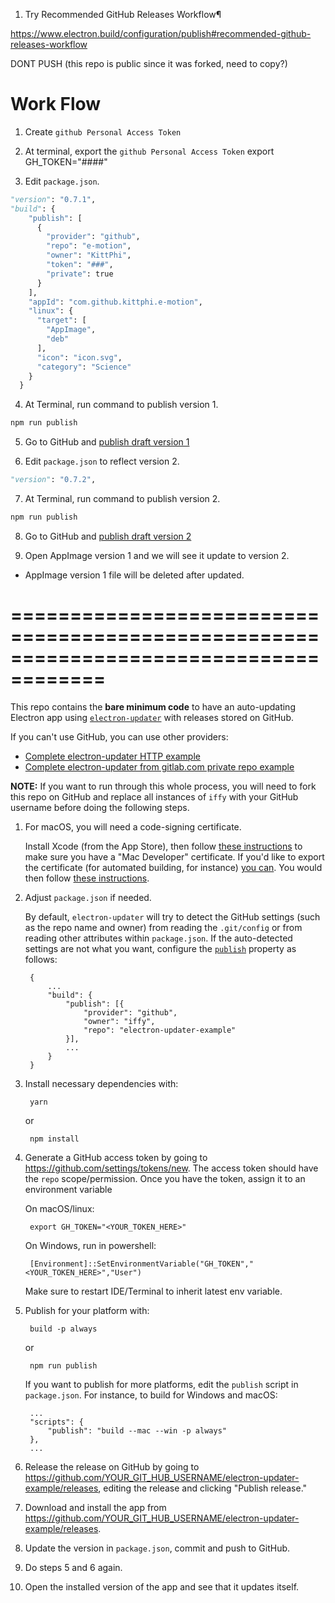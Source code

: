 1. Try Recommended GitHub Releases Workflow¶

https://www.electron.build/configuration/publish#recommended-github-releases-workflow

DONT PUSH (this repo is public since it was forked, need to copy?)

# Work Flow
1. Create `github Personal Access Token`

2. At terminal, export the `github Personal Access Token`
    export GH_TOKEN="####"

3. Edit `package.json`. 

```python
"version": "0.7.1",
"build": {
    "publish": [
      {
        "provider": "github",
        "repo": "e-motion",
        "owner": "KittPhi",
        "token": "###",
        "private": true
      }
    ],
    "appId": "com.github.kittphi.e-motion",
    "linux": {
      "target": [
        "AppImage",
        "deb"
      ],
      "icon": "icon.svg",
      "category": "Science"
    }
  }
  ```

4. At Terminal, run command to publish version 1.

```python
npm run publish
```

5. Go to GitHub and [publish draft version 1](https://github.com/KittPhi/e-motion/releases)

6. Edit `package.json` to reflect version 2.

```python
"version": "0.7.2",
```

7. At Terminal, run command to publish version 2.

```python
npm run publish
```

8. Go to GitHub and [publish draft version 2](https://github.com/KittPhi/e-motion/releases)

9. Open AppImage version 1 and we will see it update to version 2. 
- AppImage version 1 file will be deleted after updated.



# ======================================================================================
This repo contains the **bare minimum code** to have an auto-updating Electron app using [`electron-updater`](https://github.com/electron-userland/electron-builder/tree/master/packages/electron-updater) with releases stored on GitHub.

If you can't use GitHub, you can use other providers:

- [Complete electron-updater HTTP example](https://gist.github.com/iffy/0ff845e8e3f59dbe7eaf2bf24443f104)
- [Complete electron-updater from gitlab.com private repo example](https://gist.github.com/Slauta/5b2bcf9fa1f6f6a9443aa6b447bcae05)

**NOTE:** If you want to run through this whole process, you will need to fork this repo on GitHub and replace all instances of `iffy` with your GitHub username before doing the following steps.

1. For macOS, you will need a code-signing certificate.

    Install Xcode (from the App Store), then follow [these instructions](https://developer.apple.com/library/content/documentation/IDEs/Conceptual/AppDistributionGuide/MaintainingCertificates/MaintainingCertificates.html#//apple_ref/doc/uid/TP40012582-CH31-SW6) to make sure you have a "Mac Developer" certificate.  If you'd like to export the certificate (for automated building, for instance) [you can](https://developer.apple.com/library/content/documentation/IDEs/Conceptual/AppDistributionGuide/MaintainingCertificates/MaintainingCertificates.html#//apple_ref/doc/uid/TP40012582-CH31-SW7).  You would then follow [these instructions](https://www.electron.build/code-signing).

2. Adjust `package.json` if needed.

    By default, `electron-updater` will try to detect the GitHub settings (such as the repo name and owner) from reading the `.git/config` or from reading other attributes within `package.json`.  If the auto-detected settings are not what you want, configure the [`publish`](https://github.com/electron-userland/electron-builder/wiki/Publishing-Artifacts#PublishConfiguration) property as follows:

        {
            ...
            "build": {
                "publish": [{
                    "provider": "github",
                    "owner": "iffy",
                    "repo": "electron-updater-example"
                }],
                ...
            }
        }

3. Install necessary dependencies with:

        yarn

   or

        npm install

4. Generate a GitHub access token by going to <https://github.com/settings/tokens/new>.  The access token should have the `repo` scope/permission.  Once you have the token, assign it to an environment variable

    On macOS/linux:

        export GH_TOKEN="<YOUR_TOKEN_HERE>"

    On Windows, run in powershell:

        [Environment]::SetEnvironmentVariable("GH_TOKEN","<YOUR_TOKEN_HERE>","User")

    Make sure to restart IDE/Terminal to inherit latest env variable.

5. Publish for your platform with:

        build -p always

   or

        npm run publish

   If you want to publish for more platforms, edit the `publish` script in `package.json`.  For instance, to build for Windows and macOS:

        ...
        "scripts": {
            "publish": "build --mac --win -p always"
        },
        ...

6. Release the release on GitHub by going to <https://github.com/YOUR_GIT_HUB_USERNAME/electron-updater-example/releases>, editing the release and clicking "Publish release."

7. Download and install the app from <https://github.com/YOUR_GIT_HUB_USERNAME/electron-updater-example/releases>.

8. Update the version in `package.json`, commit and push to GitHub.

9. Do steps 5 and 6 again.

10. Open the installed version of the app and see that it updates itself.
